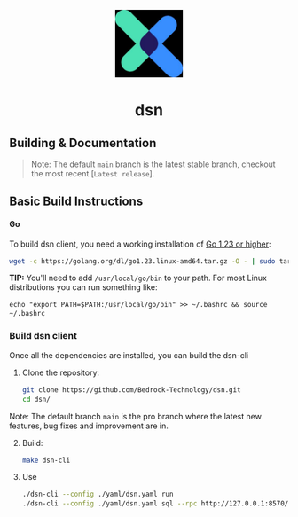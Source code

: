 <p align="center">
  <a href="https://www.bedrock.technology/" title="bedrock technology">
    <img src="documentation/images/rockx.png" alt="rockx Logo" width="122" />
  </a>
</p>

<h1 align="center">dsn</h1>

## Building & Documentation

> Note: The default `main` branch is the latest stable branch, checkout the most recent [`Latest release`].

## Basic Build Instructions
#### Go

To build dsn client, you need a working installation of [Go 1.23 or higher](https://golang.org/dl/):

```bash
wget -c https://golang.org/dl/go1.23.linux-amd64.tar.gz -O - | sudo tar -xz -C /usr/local
```
**TIP:**
You'll need to add `/usr/local/go/bin` to your path. For most Linux distributions you can run something like:

```shell
echo "export PATH=$PATH:/usr/local/go/bin" >> ~/.bashrc && source ~/.bashrc
```

### Build dsn client

Once all the dependencies are installed, you can build the dsn-cli

1. Clone the repository:

   ```sh
   git clone https://github.com/Bedrock-Technology/dsn.git
   cd dsn/
   ```

Note: The default branch `main` is the pro branch where the latest new features, bug fixes and improvement are in.

2. Build:

   ```sh
   make dsn-cli
   ```
3. Use
    ```sh
   ./dsn-cli --config ./yaml/dsn.yaml run
   ./dsn-cli --config ./yaml/dsn.yaml sql --rpc http://127.0.0.1:8570/dsn/load --toml-file ./toml/redeem_eth.toml
   ```